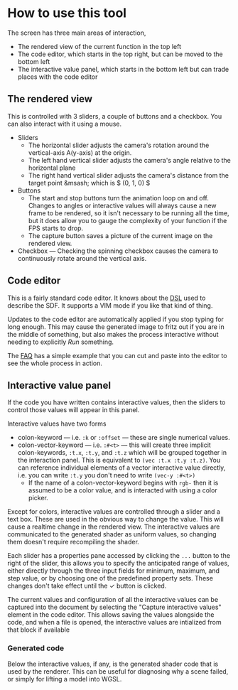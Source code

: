 # How to use this tool

The screen has three main areas of interaction,

- The rendered view of the current function in the top left
- The code editor, which starts in the top right, but can be moved to the bottom left
- The interactive value panel, which starts in the bottom left but can trade places with the code editor

## The rendered view

This is controlled with 3 sliders, a couple of buttons and a checkbox. You can
also interact with it using a mouse.

- Sliders
  - The horizontal slider adjusts the camera's rotation around the vertical-axis
    A(y-axis) at the origin.
  - The left hand vertical slider adjusts the camera's angle relative to the
    horizontal plane
  - The right hand vertical slider adjusts the camera's distance from the target
    point &msash; which is $ (0, 1, 0) $
- Buttons
  - The start and stop buttons turn the animation loop on and off. Changes to
    angles or interactive values will always cause a new frame to be rendered, so
    it isn't necessary to be running all the time, but it does allow you to gauge
    the complexity of your function if the FPS starts to drop.
  - The capture button saves a picture of the current image on the rendered view.
- Checkbox &mdash; Checking the spinning checkbox causes the camera to
  continuously rotate around the vertical axis.

## Code editor

This is a fairly standard code editor. It knows about the [DSL](dsl) used to
describe the SDF. It supports a VIM mode if you like that kind of thing.

Updates to the code editor are automatically applied if you stop typing for long
enough. This may cause the generated image to fritz out if you are in the middle
of something, but also makes the process interactive without needing to
explicitly _Run_ something.

The [FAQ](faq) has a simple example that you can cut and paste into the editor
to see the whole process in action.

## Interactive value panel

If the code you have written contains interactive values, then the sliders to control those values will appear in this panel.

Interactive values have two forms

- colon-keyword &mdash; i.e. `:k` or `:offset` &mdash; these are single numerical values.
- colon-vector-keyword &mdash; i.e. `:#<t>` &mdash; this will create three
  implicit colon-keywords, `:t.x`, `:t.y`, and `:t.z` which will be grouped
  together in the interaction panel. This is equivalent to `(vec :t.x :t.y :t.z)`.
  You can reference individual elements of a vector interactive value directly,
  i.e. you can write `:t.y` you don't need to write `(vec-y :#<t>)`
  - If the name of a colon-vector-keyword begins with `rgb-` then it is assumed
    to be a color value, and is interacted with using a color picker.

Except for colors, interactive values are controlled through a slider and a text
box. These are used in the obvious way to change the value. This will cause a
realtime change in the rendered view. The interactive values are communicated to
the generated shader as uniform values, so changing them doesn't require
recompiling the shader.

Each slider has a properties pane accessed by clicking the `...` button to the
right of the slider, this allows you to specify the anticipated range of values,
either directly through the three input fields for minimum, maximum, and step
value, or by choosing one of the predefined property sets. These changes don't
take effect until the ✓ button is clicked.

The current values and configuration of all the interactive values can be
captured into the document by selecting the "Capture interactive values" element
in the code editor. This allows saving the values alongside the code, and when a
file is opened, the interactive values are intialized from that block if
available

### Generated code

Below the interactive values, if any, is the generated shader code that is used
by the renderer. This can be useful for diagnosing why a scene failed, or simply
for lifting a model into WGSL.
